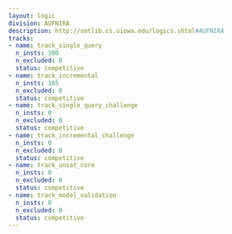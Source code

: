 ```yaml
---
layout: logic
division: AUFNIRA
description: http://smtlib.cs.uiowa.edu/logics.shtml#AUFNIRA
tracks:
- name: track_single_query
  n_insts: 300
  n_excluded: 0
  status: competitive
- name: track_incremental
  n_insts: 165
  n_excluded: 0
  status: competitive
- name: track_single_query_challenge
  n_insts: 0
  n_excluded: 0
  status: competitive
- name: track_incremental_challenge
  n_insts: 0
  n_excluded: 0
  status: competitive
- name: track_unsat_core
  n_insts: 0
  n_excluded: 0
  status: competitive
- name: track_model_validation
  n_insts: 0
  n_excluded: 0
  status: competitive
---
```


